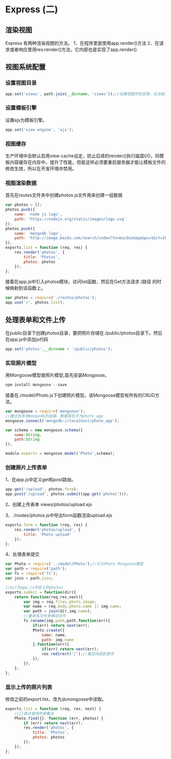 # Express (二)
## 渲染视图
Express 有两种渲染视图的方法。
1、在程序里面使用app.render()方法
2、在请求或者响应里用res.render()方法，它内部也是实现了app.render()

## 视图系统配置
### 设置视图目录
```js
app.set('views', path.join(__dirname, 'views'));//设置视图所在目录，在当前工作目录下的views文件夹中
```
### 设置模板引擎
设置ejs为模板引擎。
```js
app.set('view engine', 'ejs');
```
### 视图缓存
生产环境中会默认启用view cache设定，防止后续的render()执行磁盘I/O，将模板内容缓存在内存中，提升了性能，但是这样必须要重启服务器才能让模板文件的修改生效，所以在开发环境中禁用。

### 视图渲染数据
首先在routes文件夹中创建photos.js文件用来创建一组数据
```js
var photos = [];
photos.push({
    name: 'node js logo',
    path: 'https://nodejs.org/static/images/logo.svg'
});
photos.push({
    name: 'mongodb logo',
    path: 'http://image.baidu.com/search/index?tn=baiduimage&ps=1&ct=201326592&lm=-1&cl=2&nc=1&ie=utf-8&word=mongodb'
});
exports.list = function (req, res) {
    res.render('photos', {
        title: 'Photos',
        photos: photos
    });
};
```

接着在app.js中引入photos模块，访问list函数，然后在Get方法请求 /路径 的时候映射到该函数上。
```js
var photos = require('./routes/photos');
app.use('/', photos.list);
```

## 处理表单和文件上传
在public目录下创建photos目录，要把照片存储在./public/photos目录下。然后在app.js中添加js代码
```js
app.set('photos',__dirname + '/public/photos');
```

### 实现照片模型
用Mongoose模型做照片模型,首先安装Mongoose。
```s
npm install mongoose --save
```
接着在./model/Photo.js下创建照片模型。该Mongoose模型有所有的CRUD方法。
```js
var mongoose = require('mongoose');
//建立到本地mongodb的连接，数据库名字为photo_app
mongoose.connect('mongodb://localhost/photo_app');

var schema = new mongoose.schema({
    name:String,
    path:String
});

module.exports = mongoose.model('Photo',schema);
```

### 创建照片上传表单
1、在app.js中定义get和post路由。
```js
app.get('/upload', photos.form);
app.post('/upload', photos.submit(app.get('photos')));
```
2、创建上传表单 views/photos/upload.ejs

3、./routes/photos.js中导出form函数渲染upload.ejs
```js
exports.form = function (req, res) {
    res.render('photos/upload', {
        title: 'Photo upload'
    });
};
```
4、处理表单提交
```js
var Photo = require('../model/Photo');//引入Photo Mongoose模型
var path = require('path');
var fs = require('fs');
var join = path.join;

//dir为app.js中定义的photos
exports.submit = function(dir){
    return function(req,res,next){
        var img = req.files.photo.image;
        var name = req.body.photo.name || img.name;
        var path = join(dir,img.name);
        //重命名文件来移动文件
        fs.rename(img.path,path,function(err){
            if(err) return next(err);
            Photo.create({
                name: name,
                path: img.name
            },function(err){
                if(err) return next(err);
                res.redirect('/');//重定向回到首页
            });
        });
    };
};
```

### 显示上传的照片列表
修改之前的export.list，改为从mongoose中读取。
```js
exports.list = function (req, res, next) {
    //{}表示查找所有集合
    Photo.find({}, function (err, photos) {
        if (err) return next(err);
        res.render('photos', {
            title: 'Photos',
            photos: photos
        });
    });
};
```





